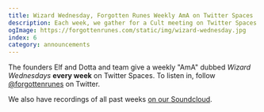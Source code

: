 ```yaml
---
title: Wizard Wednesday, Forgotten Runes Weekly AmA on Twitter Spaces
description: Each week, we gather for a Cult meeting on Twitter Spaces
ogImage: https://forgottenrunes.com/static/img/wizard-wednesday.jpg
index: 6
category: announcements
---
```


<ResponsiveImg src="/static/img/wizard-wednesday.jpg" pixelArt={true} />

The founders Elf and Dotta and team give a weekly "AmA" dubbed _Wizard Wednesdays_ **every week** on Twitter Spaces. To listen in, follow [@forgottenrunes](https://twitter.com/forgottenrunes) on Twitter.

We also have recordings of all past weeks [on our Soundcloud](https://soundcloud.com/forgottenrunes).
